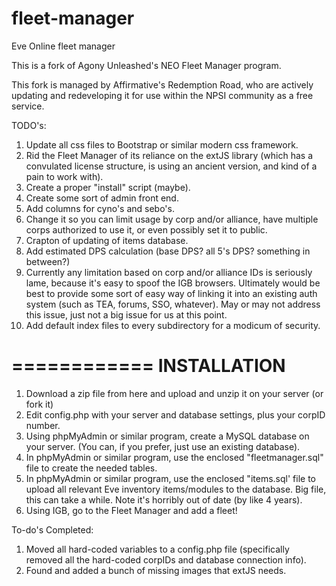 fleet-manager
=============

Eve Online fleet manager

This is a fork of Agony Unleashed's NEO Fleet Manager program.  

This fork is managed by Affirmative's Redemption Road, who are actively updating and redeveloping it for use within the NPSI community as a free service.

TODO's:

1. Update all css files to Bootstrap or similar modern css framework.
2. Rid the Fleet Manager of its reliance on the extJS library (which has a convulated license structure, is using an ancient version, and kind of a pain to work with).
3. Create a proper "install" script (maybe).
4. Create some sort of admin front end.
5. Add columns for cyno's and sebo's.
6. Change it so you can limit usage by corp and/or alliance, have multiple corps authorized to use it, or even possibly set it to public.
7. Crapton of updating of items database.
8. Add estimated DPS calculation (base DPS? all 5's DPS? something in between?)
9. Currently any limitation based on corp and/or alliance IDs is seriously lame, because it's easy to spoof the IGB browsers.  Ultimately would be best to provide some sort of easy way of linking it into an existing auth system (such as TEA, forums, SSO, whatever).  May or may not address this issue, just not a big issue for us at this point.
10. Add default index files to every subdirectory for a modicum of security.

============
INSTALLATION
============

1. Download a zip file from here and upload and unzip it on your server (or fork it)
2. Edit config.php with your server and database settings, plus your corpID number.
3. Using phpMyAdmin or similar program, create a MySQL database on your server.  (You can, if you prefer, just use an existing database).
4. In phpMyAdmin or similar program, use the enclosed "fleetmanager.sql" file to create the needed tables.
5. In phpMyAdmin or similar program, use the enclosed "items.sql' file to upload all relevant Eve inventory items/modules to the database.  Big file, this can take a while.  Note it's horribly out of date (by like 4 years).
6. Using IGB, go to the Fleet Manager and add a fleet!
 

To-do's Completed:

1. Moved all hard-coded variables to a config.php file (specifically removed all the hard-coded corpIDs and database connection info).
2. Found and added a bunch of missing images that extJS needs.
